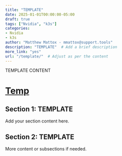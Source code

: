 ```yaml
---
title: "TEMPLATE"
date: 2025-01-01T00:00:00-05:00
draft: true
tags: ["Nvidia", "k3s"]
categories:
- Nvidia
- k3s
author: "Matthew Mattox - mmattox@support.tools"
description: "TEMPLATE"  # Add a brief description
more_link: "yes"
url: "/template/"  # Adjust as per the content
---
```


TEMPLATE CONTENT

<!--more-->

# [Temp](#temp)
## Section 1: TEMPLATE  
Add your section content here.

## Section 2: TEMPLATE  
More content or subsections if needed.

